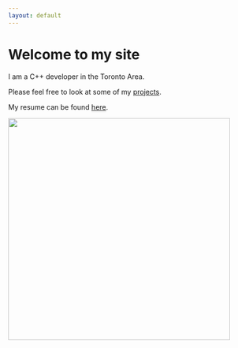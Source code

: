 ```yaml
---
layout: default
---
```


# Welcome to my site

I am a C++ developer in the Toronto Area.

Please feel free to look at some of my [projects](/projects).

My resume can be found [here](https://raw.githubusercontent.com/nathanesau/nathan-resume/master/src/main.pdf).

<img src="https://i.stack.imgur.com/02veH.jpg?s=328&g=1" width="450"/>